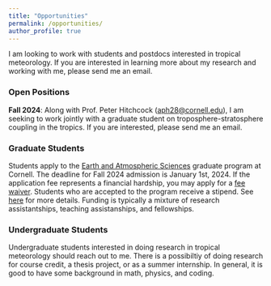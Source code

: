 ```yaml
---
title: "Opportunities"
permalink: /opportunities/
author_profile: true
---
```


I am looking to work with students and postdocs interested in tropical meteorology. If you are interested in learning more about my research and working with me, please send me an email.

### Open Positions
**Fall 2024**: Along with Prof. Peter Hitchcock (aph28@cornell.edu), I am seeking to work jointly with a graduate student on troposphere-stratosphere coupling in the tropics. If you are interested, please send me an email.

### Graduate Students
Students apply to the [Earth and Atmospheric Sciences](https://www.eas.cornell.edu/eas/programs/graduate-programs) graduate program at Cornell. The deadline for Fall 2024 admission is January 1st, 2024. If the application fee represents a financial hardship, you may apply for a [fee waiver](https://gradschool.cornell.edu/admissions/apply/application-fees/). Students who are accepted to the program receive a stipend. See [here](https://gradschool.cornell.edu/financial-support/stipend-rates/) for more details. Funding is typically a mixture of research assistantships, teaching assistanships, and fellowships.

### Undergraduate Students
Undergraduate students interested in doing research in tropical meteorology should reach out to me. There is a possibiltiy of doing research for course credit, a thesis project, or as a summer internship. In general, it is good to have some background in math, physics, and coding.

